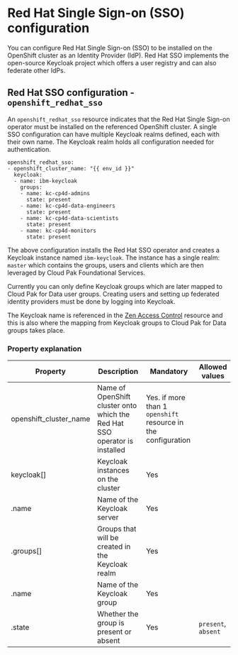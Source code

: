 # Red Hat Single Sign-on (SSO) configuration

You can configure Red Hat Single Sign-on (SSO) to be installed on the OpenShift cluster as an Identity Provider (IdP). Red Hat SSO implements the open-source Keycloak project which offers a user registry and can also federate other IdPs.

## Red Hat SSO configuration - `openshift_redhat_sso`
An `openshift_redhat_sso` resource indicates that the Red Hat Single Sign-on operator must be installed on the referenced OpenShift cluster. A single SSO configuration can have multiple Keycloak realms defined, each with their own name. The Keycloak realm holds all configuration needed for authentication.

```
openshift_redhat_sso:
- openshift_cluster_name: "{{ env_id }}"
  keycloak:
  - name: ibm-keycloak
    groups:
    - name: kc-cp4d-admins
      state: present
    - name: kc-cp4d-data-engineers
      state: present
    - name: kc-cp4d-data-scientists
      state: present
    - name: kc-cp4d-monitors
      state: present
```

The above configuration installs the Red Hat SSO operator and creates a Keycloak instance named `ibm-keycloak`. The instance has a single realm: `master` which contains the groups, users and clients which are then leveraged by Cloud Pak Foundational Services.

Currently you can only define Keycloak groups which are later mapped to Cloud Pak for Data user groups. Creating users and setting up federated identity providers must be done by logging into Keycloak.

The Keycloak name is referenced in the [Zen Access Control](./cp4d-access-control.md#access-control---zen_access_control) resource and this is also where the mapping from Keycloak groups to Cloud Pak for Data groups takes place. 

### Property explanation
| Property                | Description                                                                | Mandatory | Allowed values |
| ----------------------- | -------------------------------------------------------------------------- | --------- | -------------- |
| openshift_cluster_name  | Name of OpenShift cluster onto which the Red Hat SSO operator is installed | Yes. if more than 1 `openshift` resource in the configuration |                |
| keycloak[]              | Keycloak instances on the cluster                                          | Yes       |                |
| .name                   | Name of the Keycloak server                                                | Yes       |                |
| .groups[]               | Groups that will be created in the Keycloak realm                          | Yes       |                |
| .name                   | Name of the Keycloak group                                                 | Yes       |                |
| .state                  | Whether the group is present or absent                                     | Yes       | `present`, `absent` |